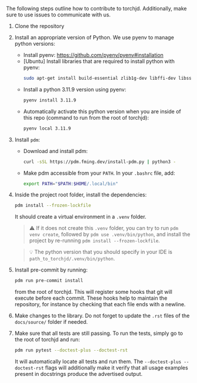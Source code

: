 The following steps outline how to contribute to torchjd. Additionally, make sure to use issues to communicate with us.

1) Clone the repository

2) Install an appropriate version of Python. We use pyenv to manage python versions:
    - Install pyenv: https://github.com/pyenv/pyenv#installation
    - [Ubuntu] Install libraries that are required to install python with pyenv:
      ```bash
      sudo apt-get install build-essential zlib1g-dev libffi-dev libssl-dev libbz2-dev libreadline-dev libsqlite3-dev liblzma-dev
      ```
    - Install a python 3.11.9 version using pyenv:
      ```bash
      pyenv install 3.11.9
      ```
    - Automatically activate this python version when you are inside of this repo (command to run
      from the root of torchjd):
      ```bash
      pyenv local 3.11.9
      ```

3) Install `pdm`:
    - Download and install pdm:
      ```bash
      curl -sSL https://pdm.fming.dev/install-pdm.py | python3 -
      ```
    - Make pdm accessible from your `PATH`. In your `.bashrc` file, add:
      ```bash
      export PATH="$PATH:$HOME/.local/bin"
      ```

4) Inside the project root folder, install the dependencies:
   ```bash
   pdm install --frozen-lockfile
   ```
   It should create a virtual environment in a `.venv` folder.
   > ⚠️ If it does not create this `.venv` folder, you can try to run `pdm venv create`, followed by
   `pdm use .venv/bin/python`, and install the project by re-running `pdm install
   --frozen-lockfile`.

   > 💡 The python version that you should specify in your IDE is
   `path_to_torchjd/.venv/bin/python`.

5) Install pre-commit by running:
   ```bash
   pdm run pre-commit install
   ```
   from the root of torchjd. This will register some hooks that git will execute before each commit. These hooks help to maintain the repository, for instance by checking that each file ends with a newline.

6) Make changes to the library. Do not forget to update the `.rst` files of the `docs/source/` folder if needed.

7) Make sure that all tests are still passing. To run the tests, simply go to the root of torchjd and run:
   ```bash
   pdm run pytest --doctest-plus --doctest-rst
   ```
   It will automatically locate all tests and run them. The `--doctest-plus --doctest-rst` flags will
   additionally make it verify that all usage examples present in docstrings produce the advertised
   output.
